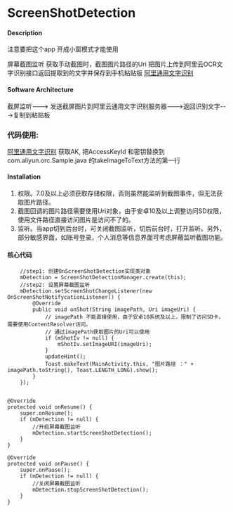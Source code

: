 # ScreenShotDetection

#### Description
注意要把这个app 开成小窗模式才能使用

屏幕截图监听
获取手动截图时，截图图片路径的Uri
把图片上传到阿里云OCR文字识别接口返回提取到的文字并保存到手机粘贴版
[阿里通用文字识别](https://next.api.aliyun.com/api/ocr-api/2021-07-07/RecognizeGeneral?lang=JAVA&sdkStyle=dara&params={})
#### Software Architecture
截屏监听---> 发送截屏图片到阿里云通用文字识别服务器--->返回识别文字--->复制到粘贴板


### 代码使用:
[阿里通用文字识别](https://next.api.aliyun.com/api/ocr-api/2021-07-07/RecognizeGeneral?lang=JAVA&sdkStyle=dara&params={})
获取AK,
把AccessKeyId 和密钥替换到com.aliyun.orc.Sample.java 的takeImageToText方法的第一行
#### Installation

1.  权限。7.0及以上必须获取存储权限，否则虽然能监听到截图事件，但无法获取图片路径。
2.  截图回调的图片路径需要使用Uri对象，由于安卓10及以上调整访问SD权限，使用文件路径直接访问图片是访问不了的。
3.  监听。当app切到后台时，可关闭截图监听，切后前台时，打开监听。另外，部分敏感界面，如账号登录，个人消息等信息界面可考虑屏蔽监听截图功能。

#### 核心代码

        //step1: 创建OnScreenShotDetection实现类对象
        mDetection = ScreenShotDetectionManager.create(this);
        //step2: 设置屏幕截图监听
        mDetection.setScreenShotChangeListener(new OnScreenShotNotifycationListener() {
            @Override
            public void onShot(String imagePath, Uri imageUri) {
                // imagePath 不能直接使用，由于安卓10系统及以上，限制了访问SD卡，需要使用ContentResolver访问。
                // 通过imagePath获取图片的Uri可以使用
                if (mShotIv != null) {
                    mShotIv.setImageURI(imageUri);
                }
                updateHint();
                Toast.makeText(MainActivity.this, "图片路径 ：" + imagePath.toString(), Toast.LENGTH_LONG).show();
            }
        });


    @Override
    protected void onResume() {
        super.onResume();
        if (mDetection != null) {
            //开启屏幕截图监听
            mDetection.startScreenShotDetection();
        }
    }

    @Override
    protected void onPause() {
        super.onPause();
        if (mDetection != null) {
            //关闭屏幕截图监听
            mDetection.stopScreenShotDetection();
        }
    }

 


